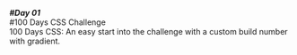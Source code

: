 **_#Day 01_**  
#100 Days CSS Challenge  
100 Days CSS: An easy start into the challenge with a custom build number with gradient.
